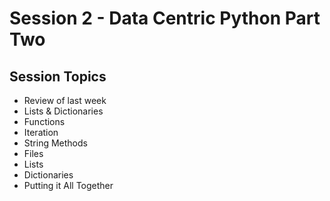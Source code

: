 # Session 2 - Data Centric Python Part Two


## Session Topics

* Review of last week
* Lists & Dictionaries
* Functions
* Iteration
* String Methods
* Files
* Lists
* Dictionaries
* Putting it All Together
